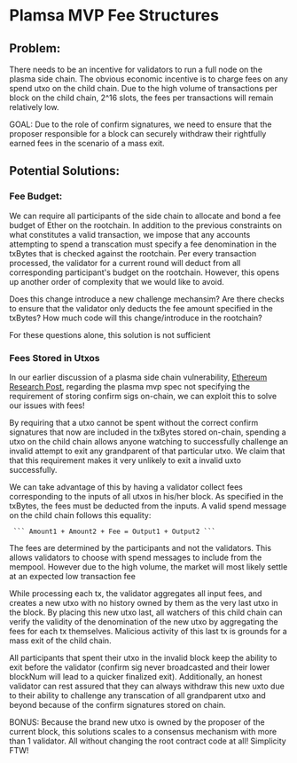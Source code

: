 # Plamsa MVP Fee Structures

## Problem:
There needs to be an incentive for validators to run a full node on the plasma side chain. The obvious economic incentive is to charge fees on any spend utxo on the child chain. Due to the high volume of transactions per block on the child chain, 2^16 slots, the fees per transactions will remain relatively low.

GOAL: Due to the role of confirm signatures, we need to ensure that the proposer responsible for a block can securely withdraw their rightfully earned fees in the scenario of a mass exit.  

## Potential Solutions:

### Fee Budget:
We can require all participants of the side chain to allocate and bond a fee budget of Ether on the rootchain. In addition to the previous constraints on what constitutes a valid transaction, we impose that any accounts attempting to spend a transcation must specify a fee denomination in the txBytes that is checked against the rootchain. Per every transaction processed, the validator for a current round will deduct from all corresponding participant's budget on the rootchain. However, this opens up another order of complexity that we would like to avoid.  

Does this change introduce a new challenge mechansim? Are there checks to ensure that the validator only deducts the fee amount specified in the txBytes? How much code will this change/introduce in the rootchain?  

  For these questions alone, this solution is not sufficient


### Fees Stored in Utxos
In our earlier discussion of a plasma side chain vulnerability, [Ethereum Research Post](https://ethresear.ch/t/plasma-vulnerabiltity-sybil-txs-drained-contract/1654), regarding the plasma mvp spec not specifying the requirement of storing confirm sigs on-chain, we can exploit this to solve our issues with fees!  

By requiring that a utxo cannot be spent without the correct confirm signatures that now are included in the txBytes stored on-chain, spending a utxo on the child chain allows anyone watching to successfully challenge an invalid attempt to exit any grandparent of that particular utxo. We claim that that this requirement makes it very unlikely to exit a invalid uxto successfully.  

We can take advantage of this by having a validator collect fees corresponding to the inputs of all utxos in his/her block. As specified in the txBytes, the fees must be deducted from the inputs. A valid spend message on the child chain follows this equality:  

     ``` Amount1 + Amount2 + Fee = Output1 + Output2 ```  

The fees are determined by the participants and not the validators. This allows validators to choose with spend messages to include from the mempool. However due to the high volume, the market will most likely settle at an expected low transaction fee

While processing each tx, the validator aggregates all input fees, and creates a new utxo with no history owned by them as the very last utxo in the block. By placing this new utxo last, all watchers of this child chain can verify the validity of the denomination of the new utxo by aggregating the fees for each tx themselves. Malicious activity of this last tx is grounds for a mass exit of the child chain.  

All participants that spent their utxo in the invalid block keep the ability to exit before the validator (confirm sig never broadcasted and their lower blockNum will lead to a quicker finalized exit). Additionally, an honest validator can rest assured that they can always withdraw this new uxto due to their ability to challenge any transcation of all grandparent utxo and beyond because of the confirm signatures stored on chain.


BONUS: Because the brand new utxo is owned by the proposer of the current block, this solutions scales to a consensus mechanism with more than 1 validator. All without changing the root contract code at all! Simplicity FTW!

